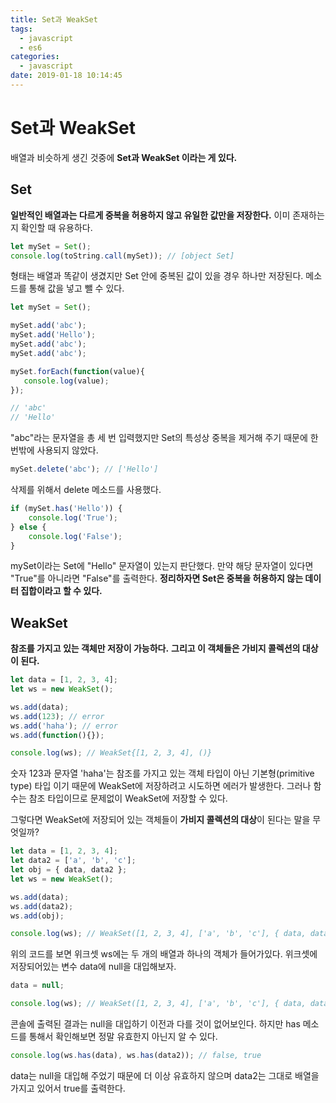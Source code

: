 ```yaml
---
title: Set과 WeakSet
tags:
  - javascript
  - es6
categories:
  - javascript
date: 2019-01-18 10:14:45
---
```


# Set과 WeakSet

배열과 비슷하게 생긴 것중에 **Set과 WeakSet 이라는 게 있다.** 

## Set

**일반적인 배열과는 다르게 중복을 허용하지 않고 유일한 값만을 저장한다.** 이미 존재하는 지 확인할 때 유용하다.

```javascript
let mySet = Set();
console.log(toString.call(mySet)); // [object Set]
```

형태는 배열과 똑같이 생겼지만 Set 안에 중복된 값이 있을 경우 하나만 저장된다. 메소드를 통해 값을 넣고 뺄 수 있다.

```javascript
let mySet = Set();

mySet.add('abc');
mySet.add('Hello');
mySet.add('abc');
mySet.add('abc');

mySet.forEach(function(value){
   console.log(value); 
});

// 'abc'
// 'Hello'
```

"abc"라는 문자열을 총 세 번 입력했지만 Set의 특성상 중복을 제거해 주기 때문에 한 번밖에 사용되지 않았다.

```javascript
mySet.delete('abc'); // ['Hello']
```

삭제를 위해서 delete 메소드를 사용했다.

```javascript
if (mySet.has('Hello')) {
    console.log('True');
} else {
    console.log('False');
}
```

mySet이라는 Set에 "Hello" 문자열이 있는지 판단했다. 만약 해당 문자열이 있다면 "True"를 아니라면 "False"를 출력한다. **정리하자면 Set은 중복을 허용하지 않는 데이터 집합이라고 할 수 있다.**

## WeakSet

**참조를 가지고 있는 객체만 저장이 가능하다.** **그리고 이 객체들은 가비지 콜렉션의 대상이 된다.**

```javascript
let data = [1, 2, 3, 4];
let ws = new WeakSet();

ws.add(data);
ws.add(123); // error
ws.add('haha'); // error
ws.add(function(){});

console.log(ws); // WeakSet{[1, 2, 3, 4], ()}
```

숫자 123과 문자열 'haha'는 참조를 가지고 있는 객체 타입이 아닌 기본형(primitive type) 타입 이기 때문에 WeakSet에 저장하려고 시도하면 에러가 발생한다. 그러나 함수는 참조 타입이므로 문제없이 WeakSet에 저장할 수 있다. 

그렇다면 WeakSet에 저장되어 있는 객체들이 **가비지 콜렉션의 대상**이 된다는 말을 무엇일까?

```javascript
let data = [1, 2, 3, 4];
let data2 = ['a', 'b', 'c'];
let obj = { data, data2 };
let ws = new WeakSet();

ws.add(data);
ws.add(data2);
ws.add(obj);

console.log(ws); // WeakSet([1, 2, 3, 4], ['a', 'b', 'c'], { data, data2 })
```

위의 코드를 보면 위크셋 ws에는 두 개의 배열과 하나의 객체가 들어가있다. 위크셋에 저장되어있는 변수 data에 null을 대입해보자.

```javascript
data = null;

console.log(ws); // WeakSet([1, 2, 3, 4], ['a', 'b', 'c'], { data, data2 })
```

콘솔에 출력된 결과는 null을 대입하기 이전과 다를 것이 없어보인다. 하지만 has 메소드를 통해서 확인해보면 정말 유효한지 아닌지 알 수 있다.

```javascript
console.log(ws.has(data), ws.has(data2)); // false, true
```

data는 null을 대입해 주었기 때문에 더 이상 유효하지 않으며 data2는 그대로 배열을 가지고 있어서 true를 출력한다. 

